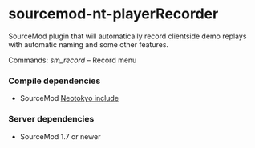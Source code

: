 # sourcemod-nt-playerRecorder

SourceMod plugin that will automatically record clientside demo replays with automatic naming and some other features.

Commands: <i>sm_record</i> – Record menu

### Compile dependencies
* SourceMod <a target="_blank" href="https://github.com/softashell/sourcemod-nt-include">Neotokyo include</a>

### Server dependencies
* SourceMod 1.7 or newer
